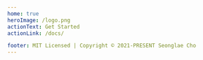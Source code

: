 ```yaml
---
home: true
heroImage: /logo.png
actionText: Get Started
actionLink: /docs/

footer: MIT Licensed | Copyright © 2021-PRESENT Seonglae Cho
---
```

